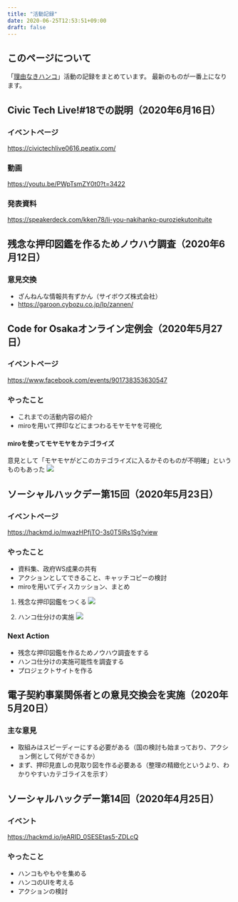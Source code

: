 ```yaml
---
title: "活動記録"
date: 2020-06-25T12:53:51+09:00
draft: false
---
```

## このページについて
「[理由なきハンコ](https://stamping.code4japan.org/)」活動の記録をまとめています。
最新のものが一番上になります。

## Civic Tech Live!#18での説明（2020年6月16日）
### イベントページ
https://civictechlive0616.peatix.com/
### 動画
https://youtu.be/PWpTsmZY0t0?t=3422
### 発表資料
<script async class="speakerdeck-embed" data-id="afe2003553d74c2f93dd0907123a33c9" data-ratio="1.77777777777778" src="//speakerdeck.com/assets/embed.js"></script>
https://speakerdeck.com/kken78/li-you-nakihanko-puroziekutonituite

## 残念な押印図鑑を作るためノウハウ調査（2020年6月12日）
### 意見交換
- ざんねんな情報共有ずかん（サイボウズ株式会社）
- https://garoon.cybozu.co.jp/lp/zannen/


## Code for Osakaオンライン定例会（2020年5月27日）
### イベントページ
https://www.facebook.com/events/901738353630547
### やったこと
- これまでの活動内容の紹介
- miroを用いて押印などにまつわるモヤモヤを可視化
#### miroを使ってモヤモヤをカテゴライズ
意見として「モヤモヤがどこのカテゴライズに入るかそのものが不明確」というものもあった
![](https://i.imgur.com/HkvnzJl.jpg)

## ソーシャルハックデー第15回（2020年5月23日）
### イベントページ
https://hackmd.io/mwazHPfjTO-3s0T5lRs1Sg?view
### やったこと
- 資料集、政府WS成果の共有
- アクションとしてできること、キャッチコピーの検討
- miroを用いてディスカッション、まとめ
1. 残念な押印図鑑をつくる
![](https://i.imgur.com/1lu4C8i.jpg)

2. ハンコ仕分けの実施
![](https://i.imgur.com/6sRhOv7.jpg)


### Next Action
- 残念な押印図鑑を作るためノウハウ調査をする
- ハンコ仕分けの実施可能性を調査する
- プロジェクトサイトを作る

## 電子契約事業関係者との意見交換会を実施（2020年5月20日）
### 主な意見
- 取組みはスピーディーにする必要がある（国の検討も始まっており、アクション側として何ができるか）
- まず、押印見直しの見取り図を作る必要ある（整理の精緻化というより、わかりやすいカテゴライスを示す）

## ソーシャルハックデー第14回（2020年4月25日）
### イベント
https://hackmd.io/jeARID_0SESEtas5-ZDLcQ
### やったこと
- ハンコもやもやを集める
- ハンコのUIを考える
- アクションの検討


